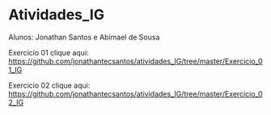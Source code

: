 # Atividades_IG

Alunos: Jonathan Santos e Abimael de Sousa

Exercicio 01 clique aqui:
https://github.com/jonathantecsantos/atividades_IG/tree/master/Exercicio_01_IG

Exercicio 02 clique aqui:
https://github.com/jonathantecsantos/atividades_IG/tree/master/Exercicio_02_IG

